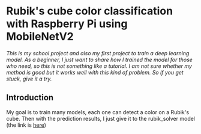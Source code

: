 # Rubik's cube color classification with Raspberry Pi using MobileNetV2

*This is my school project and also my first project to train a deep learning model. As a beginner, I just want to share how I trained the model for those who need, so this is not something like a tutorial. I am not sure whether my method is good but it works well with this kind of problem. So if you get stuck, give it a try.*

## Introduction
  My goal is to train many models, each one can detect a color on a Rubik's cube. Then with the prediction results, I just give it to the rubik_solver model (the link is [here](https://pypi.org/project/rubik-solver/))
